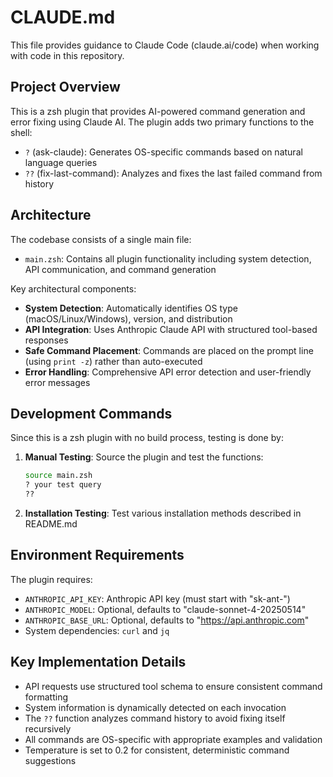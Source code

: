 # CLAUDE.md

This file provides guidance to Claude Code (claude.ai/code) when working with code in this repository.

## Project Overview

This is a zsh plugin that provides AI-powered command generation and error fixing using Claude AI. The plugin adds two primary functions to the shell:

- `?` (ask-claude): Generates OS-specific commands based on natural language queries
- `??` (fix-last-command): Analyzes and fixes the last failed command from history

## Architecture

The codebase consists of a single main file:

- `main.zsh`: Contains all plugin functionality including system detection, API communication, and command generation

Key architectural components:

- **System Detection**: Automatically identifies OS type (macOS/Linux/Windows), version, and distribution
- **API Integration**: Uses Anthropic Claude API with structured tool-based responses
- **Safe Command Placement**: Commands are placed on the prompt line (using `print -z`) rather than auto-executed
- **Error Handling**: Comprehensive API error detection and user-friendly error messages

## Development Commands

Since this is a zsh plugin with no build process, testing is done by:

1. **Manual Testing**: Source the plugin and test the functions:

   ```bash
   source main.zsh
   ? your test query
   ??
   ```

2. **Installation Testing**: Test various installation methods described in README.md

## Environment Requirements

The plugin requires:

- `ANTHROPIC_API_KEY`: Anthropic API key (must start with "sk-ant-")
- `ANTHROPIC_MODEL`: Optional, defaults to "claude-sonnet-4-20250514"
- `ANTHROPIC_BASE_URL`: Optional, defaults to "https://api.anthropic.com"
- System dependencies: `curl` and `jq`

## Key Implementation Details

- API requests use structured tool schema to ensure consistent command formatting
- System information is dynamically detected on each invocation
- The `??` function analyzes command history to avoid fixing itself recursively
- All commands are OS-specific with appropriate examples and validation
- Temperature is set to 0.2 for consistent, deterministic command suggestions
